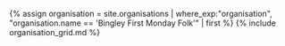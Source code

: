 {% assign organisation = site.organisations 
    | where_exp:"organisation", "organisation.name == 'Bingley First Monday Folk'"
    | first %}
{% include organisation_grid.md %}